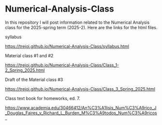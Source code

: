 # Numerical-Analysis-Class
In this repository I will post information related to the Numerical Analysis class for the 2025-spring term (2025-2).
Here are the links for the html files.

syllabus

https://trejoi.github.io/Numerical-Analysis-Class/syllabus.html

Material class #1 and #2

https://trejoi.github.io/Numerical-Analysis-Class/Class_1-2_Spring_2025.html

Draft of the Material class #3

https://trejoi.github.io/Numerical-Analysis-Class/Class_3_Spring_2025.html

Class text book for homeworks, ed. 7.

https://www.academia.edu/30466412/An%C3%A1lisis_Num%C3%A9rico_J_Douglas_Faires_y_Richard_L_Burden_M%C3%A9todos_Num%C3%A9ricos_


   
   

